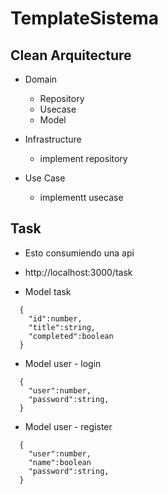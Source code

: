 # TemplateSistema

## Clean Arquitecture
- Domain
  - Repository
  - Usecase
  - Model
- Infrastructure
  - implement repository

- Use Case
  - implementt usecase
  
## Task
- Esto consumiendo una api
- http://localhost:3000/task

- Model task
```
  {
    "id":number,
    "title":string,
    "completed":boolean
  }
```


- Model user - login
```
  {
    "user":number,
    "password":string,
  }
```

- Model user - register
```
  {
    "user":number,
    "name":boolean
    "password":string,
  }